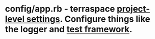 # config/app.rb - terraspace [project-level settings](https://terraspace.cloud/docs/config/app/). Configure things like the logger and [test framework](https://terraspace.cloud/docs/testing/).

